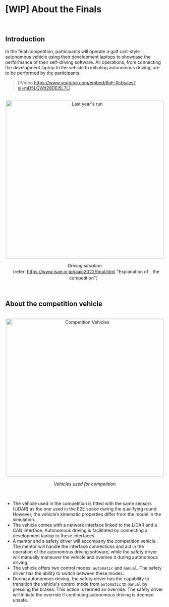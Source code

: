 # [WIP] About the Finals

<br>

## Introduction
In the final competition, participants will operate a golf cart-style autonomous vehicle using their development laptops to showcase the performance of their self-driving software. All operations, from connecting the development laptop to the vehicle to initiating autonomous driving, are to be performed by the participants.
<br>

> [!Video https://www.youtube.com/embed/8oF-XcbsJes?si=mD5LQWd28DEj5L7L]

<br>

<div align="center">
  <img src="../../images/operation/aichal-2022-expl.png" alt="Last year's run" width="500">

  _Driving situation_<br>
  （refer: https://www.jsae.or.jp/jaaic2022/final.html "Explanation of　the competition"）
</div>

<br>

## About the competition vehicle

<br>

<div align="center">
  <img src="../../images/operation/aichal-vehicle.png" alt="Competition Vehicles" width="500">

  _Vehicles used for competition_
</div>

<br>

- The vehicle used in the competition is fitted with the same sensors (LiDAR) as the one used in the E2E space during the qualifying round. However, the vehicle’s kinematic properties differ from the model in the simulation.
- The vehicle comes with a network interface linked to the LiDAR and a CAN interface. Autonomous driving is facilitated by connecting a development laptop to these interfaces.
- A mentor and a safety driver will accompany the competition vehicle. The mentor will handle the interface connections and aid in the operation of the autonomous driving software, while the safety driver will manually maneuver the vehicle and oversee it during autonomous driving.
- The vehicle offers two control modes: `automatic` and `manual`. The safety driver has the ability to switch between these modes.
- During autonomous driving, the safety driver has the capability to transition the vehicle's control mode from `automatic` to `manual` by pressing the brakes. This action is termed an override. The safety driver will initiate the override if continuing autonomous driving is deemed unsafe.